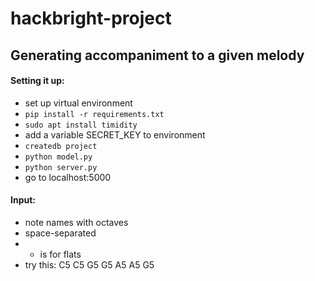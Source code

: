 # hackbright-project

## Generating accompaniment to a given melody


#### Setting it up:

* set up virtual environment
* ``` pip install -r requirements.txt ```
* ``` sudo apt install timidity ```
* add a variable SECRET_KEY to environment
* ``` createdb project ```
* ``` python model.py ```
* ``` python server.py ```
* go to localhost:5000

#### Input:

* note names with octaves
* space-separated
* - is for flats
* try this: C5 C5 G5 G5 A5 A5 G5
